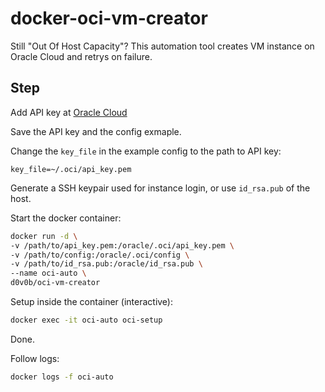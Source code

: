 # docker-oci-vm-creator

Still "Out Of Host Capacity"? This automation tool creates VM instance on Oracle Cloud and retrys on failure. 

## Step

Add API key at [Oracle Cloud](https://cloud.oracle.com/identity/domains/my-profile/api-keys)

Save the API key and the config exmaple. 

Change the `key_file` in the example config to the path to API key:

```
key_file=~/.oci/api_key.pem
```

Generate a SSH keypair used for instance login, or use `id_rsa.pub` of the host.

Start the docker container:

```sh
docker run -d \
-v /path/to/api_key.pem:/oracle/.oci/api_key.pem \
-v /path/to/config:/oracle/.oci/config \
-v /path/to/id_rsa.pub:/oracle/id_rsa.pub \
--name oci-auto \
d0v0b/oci-vm-creator
```

Setup inside the container (interactive):

```sh
docker exec -it oci-auto oci-setup
```

Done. 

Follow logs:

```sh
docker logs -f oci-auto
```
